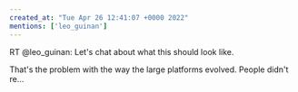 ```yaml
---
created_at: "Tue Apr 26 12:41:07 +0000 2022"
mentions: ['leo_guinan']
---
```


RT @leo_guinan: Let's chat about what this should look like.

That's the problem with the way the large platforms evolved. People didn't re…